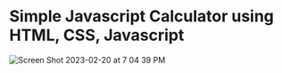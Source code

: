 # Simple Javascript Calculator using HTML, CSS, Javascript 
![Screen Shot 2023-02-20 at 7 04 39 PM](https://user-images.githubusercontent.com/8497677/220237173-d572439d-1c2a-4c6a-a6e3-ab30e5d72815.png)
